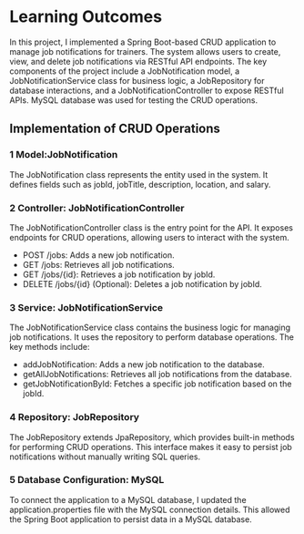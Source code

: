 # Learning Outcomes
In this project, I implemented a Spring Boot-based CRUD application to manage job notifications for trainers. The system allows users to create, view, and delete job notifications via RESTful API endpoints. The key components of the project include a JobNotification model, a JobNotificationService class for business logic, a JobRepository for database interactions, and a JobNotificationController to expose RESTful APIs. MySQL database was used for testing the CRUD operations.

## Implementation of CRUD Operations
  ### 1 Model:JobNotification
  The JobNotification class represents the entity used in the system. It defines fields such as jobId, jobTitle, description, location, and salary. 
  ### 2 Controller: JobNotificationController
  The JobNotificationController class is the entry point for the API. It exposes endpoints for CRUD operations, allowing users to interact with the system.

  * POST /jobs: Adds a new job notification.
  * GET /jobs: Retrieves all job notifications.
  * GET /jobs/{id}: Retrieves a job notification by jobId.
  * DELETE /jobs/{id} (Optional): Deletes a job notification by jobId.

  ### 3 Service: JobNotificationService
  The JobNotificationService class contains the business logic for managing job notifications. It uses the repository to perform database operations. The key methods include:

  * addJobNotification: Adds a new job notification to the database.
  * getAllJobNotifications: Retrieves all job notifications from the database.
  * getJobNotificationById: Fetches a specific job notification based on the jobId.

  ### 4 Repository: JobRepository
The JobRepository extends JpaRepository, which provides built-in methods for performing CRUD operations. This interface makes it easy to persist job notifications without manually writing SQL queries.

 ### 5 Database Configuration: MySQL
To connect the application to a MySQL database, I updated the application.properties file with the MySQL connection details. This allowed the Spring Boot application to persist data in a MySQL database.

  
  
  
